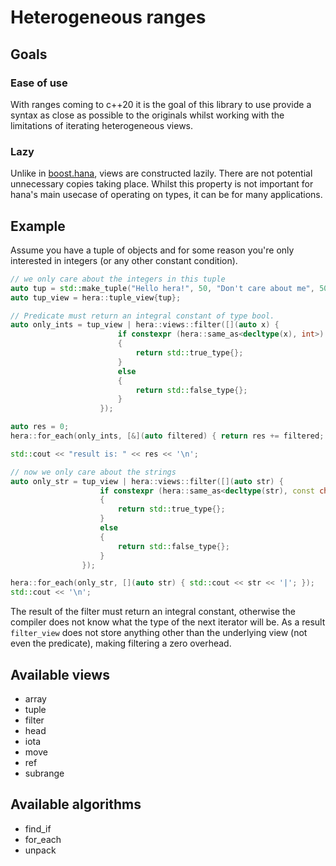 # Heterogeneous ranges

## Goals

### Ease of use

With ranges coming to c++20 it is the goal of this library to use provide a syntax as close as possible to the originals whilst working with the limitations of iterating heterogeneous views. 

### Lazy

Unlike in [boost.hana](https://github.com/boostorg/hana), views are constructed lazily. There are not potential unnecessary copies taking place. Whilst this property is not important for hana's main usecase of operating on types, it can be for many applications.

## Example

Assume you have a tuple of objects and for some reason you're only interested in integers (or any other constant condition).

```cpp
// we only care about the integers in this tuple
auto tup = std::make_tuple("Hello hera!", 50, "Don't care about me", 50);
auto tup_view = hera::tuple_view{tup};

// Predicate must return an integral constant of type bool.
auto only_ints = tup_view | hera::views::filter([](auto x) {
                        if constexpr (hera::same_as<decltype(x), int>)
                        {
                            return std::true_type{};
                        }
                        else
                        {
                            return std::false_type{};
                        }
                    });

auto res = 0;
hera::for_each(only_ints, [&](auto filtered) { return res += filtered; });

std::cout << "result is: " << res << '\n';

// now we only care about the strings
auto only_str = tup_view | hera::views::filter([](auto str) {
                    if constexpr (hera::same_as<decltype(str), const char*>)
                    {
                        return std::true_type{};
                    }
                    else
                    {
                        return std::false_type{};
                    }
                });

hera::for_each(only_str, [](auto str) { std::cout << str << '|'; });
std::cout << '\n';
```

The result of the filter must return an integral constant, otherwise the compiler does not know what the type of the next iterator will be. As a result `filter_view` does not store anything other than the underlying view (not even the predicate), making filtering a zero overhead.

## Available views

- array
- tuple
- filter
- head
- iota
- move
- ref
- subrange

## Available algorithms

- find_if
- for_each
- unpack